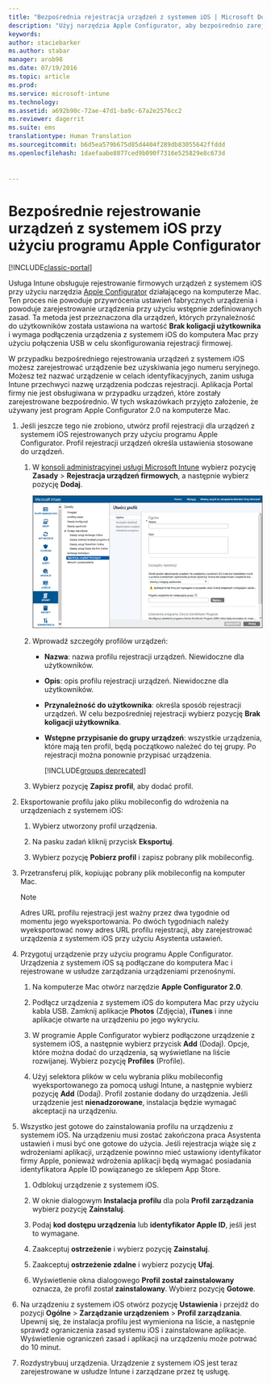 ```yaml
---
title: "Bezpośrednia rejestracja urządzeń z systemem iOS | Microsoft Docs"
description: "Użyj narzędzia Apple Configurator, aby bezpośrednio zarejestrować firmowe urządzenia z systemem iOS za pomocą wstępnie zdefiniowanych zasad poprzez połączenie USB z komputerem Mac."
keywords: 
author: staciebarker
ms.author: stabar
manager: arob98
ms.date: 07/19/2016
ms.topic: article
ms.prod: 
ms.service: microsoft-intune
ms.technology: 
ms.assetid: a692b90c-72ae-47d1-ba9c-67a2e2576cc2
ms.reviewer: dagerrit
ms.suite: ems
translationtype: Human Translation
ms.sourcegitcommit: b6d5ea579b675d85d4404f289db83055642ffddd
ms.openlocfilehash: 1daefaabe8877ced9b090f7316e525829e8c673d


---
```


# <a name="directly-enroll-ios-devices-by-using-apple-configurator"></a>Bezpośrednie rejestrowanie urządzeń z systemem iOS przy użyciu programu Apple Configurator

[!INCLUDE[classic-portal](../includes/classic-portal.md)]

Usługa Intune obsługuje rejestrowanie firmowych urządzeń z systemem iOS przy użyciu narzędzia [Apple Configurator](http://go.microsoft.com/fwlink/?LinkId=518017) działającego na komputerze Mac. Ten proces nie powoduje przywrócenia ustawień fabrycznych urządzenia i powoduje zarejestrowanie urządzenia przy użyciu wstępnie zdefiniowanych zasad. Ta metoda jest przeznaczona dla urządzeń, których przynależność do użytkowników została ustawiona na wartość **Brak koligacji użytkownika** i wymaga podłączenia urządzenia z systemem iOS do komputera Mac przy użyciu połączenia USB w celu skonfigurowania rejestracji firmowej.

W przypadku bezpośredniego rejestrowania urządzeń z systemem iOS możesz zarejestrować urządzenie bez uzyskiwania jego numeru seryjnego. Możesz też nazwać urządzenie w celach identyfikacyjnych, zanim usługa Intune przechwyci nazwę urządzenia podczas rejestracji. Aplikacja Portal firmy nie jest obsługiwana w przypadku urządzeń, które zostały zarejestrowane bezpośrednio. W tych wskazówkach przyjęto założenie, że używany jest program Apple Configurator 2.0 na komputerze Mac.

1.  Jeśli jeszcze tego nie zrobiono, utwórz profil rejestracji dla urządzeń z systemem iOS rejestrowanych przy użyciu programu Apple Configurator. Profil rejestracji urządzeń określa ustawienia stosowane do urządzeń.

    1.  W [konsoli administracyjnej usługi Microsoft Intune](http://manage.microsoft.com) wybierz pozycję **Zasady** &gt; **Rejestracja urządzeń firmowych**, a następnie wybierz pozycję **Dodaj**.

        ![Tworzenie strony profilu rejestracji urządzenia](../media/pol-sa-corp-enroll.png)

    2.  Wprowadź szczegóły profilów urządzeń:

        -   **Nazwa**: nazwa profilu rejestracji urządzeń. Niewidoczne dla użytkowników.

        -   **Opis**: opis profilu rejestracji urządzeń. Niewidoczne dla użytkowników.

        -   **Przynależność do użytkownika**: określa sposób rejestracji urządzeń. W celu bezpośredniej rejestracji wybierz pozycję **Brak koligacji użytkownika**.

        -   **Wstępne przypisanie do grupy urządzeń**: wszystkie urządzenia, które mają ten profil, będą początkowo należeć do tej grupy. Po rejestracji można ponownie przypisać urządzenia.

            [!INCLUDE[groups deprecated](../includes/group-deprecation.md)]

    3.  Wybierz pozycję **Zapisz profil**, aby dodać profil.

5.  Eksportowanie profilu jako pliku mobileconfig do wdrożenia na urządzeniach z systemem iOS:

    1.   Wybierz utworzony profil urządzenia.

    2.   Na pasku zadań kliknij przycisk **Eksportuj**.

    3.   Wybierz pozycję **Pobierz profil** i zapisz pobrany plik mobileconfig.

6.  Przetransferuj plik, kopiując pobrany plik mobileconfig na komputer Mac.
    > [!NOTE]
    > Adres URL profilu rejestracji jest ważny przez dwa tygodnie od momentu jego wyeksportowania. Po dwóch tygodniach należy wyeksportować nowy adres URL profilu rejestracji, aby zarejestrować urządzenia z systemem iOS przy użyciu Asystenta ustawień.

7.  Przygotuj urządzenie przy użyciu programu Apple Configurator. Urządzenia z systemem iOS są podłączane do komputera Mac i rejestrowane w usłudze zarządzania urządzeniami przenośnymi.

    1.  Na komputerze Mac otwórz narzędzie **Apple Configurator 2.0**.

    2.  Podłącz urządzenia z systemem iOS do komputera Mac przy użyciu kabla USB. Zamknij aplikacje **Photos** (Zdjęcia), **iTunes** i inne aplikacje otwarte na urządzeniu po jego wykryciu.

    3.  W programie Apple Configurator wybierz podłączone urządzenie z systemem iOS, a następnie wybierz przycisk **Add** (Dodaj). Opcje, które można dodać do urządzenia, są wyświetlane na liście rozwijanej. Wybierz pozycję **Profiles** (Profile).

    4.  Użyj selektora plików w celu wybrania pliku mobileconfig wyeksportowanego za pomocą usługi Intune, a następnie wybierz pozycję **Add** (Dodaj). Profil zostanie dodany do urządzenia.  Jeśli urządzenie jest **nienadzorowane**, instalacja będzie wymagać akceptacji na urządzeniu.

8.  Wszystko jest gotowe do zainstalowania profilu na urządzeniu z systemem iOS. Na urządzeniu musi zostać zakończona praca Asystenta ustawień i musi być one gotowe do użycia. Jeśli rejestracja wiąże się z wdrożeniami aplikacji, urządzenie powinno mieć ustawiony identyfikator firmy Apple, ponieważ wdrożenia aplikacji będą wymagać posiadania identyfikatora Apple ID powiązanego ze sklepem App Store.

    1.  Odblokuj urządzenie z systemem iOS.

    2.  W oknie dialogowym **Instalacja profilu** dla pola **Profil zarządzania** wybierz pozycję **Zainstaluj**.

    3.  Podaj **kod dostępu urządzenia** lub **identyfikator Apple ID**, jeśli jest to wymagane.

    4.  Zaakceptuj **ostrzeżenie** i wybierz pozycję **Zainstaluj**.

    5.  Zaakceptuj **ostrzeżenie zdalne** i wybierz pozycję **Ufaj**.

    6.  Wyświetlenie okna dialogowego **Profil został zainstalowany** oznacza, że profil został **zainstalowany**. Wybierz pozycję **Gotowe**.

9.  Na urządzeniu z systemem iOS otwórz pozycję **Ustawienia** i przejdź do pozycji **Ogólne** &gt; **Zarządzanie urządzeniem** &gt; **Profil zarządzania**. Upewnij się, że instalacja profilu jest wymieniona na liście, a następnie sprawdź ograniczenia zasad systemu iOS i zainstalowane aplikacje. Wyświetlenie ograniczeń zasad i aplikacji na urządzeniu może potrwać do 10 minut.

10.  Rozdystrybuuj urządzenia. Urządzenie z systemem iOS jest teraz zarejestrowane w usłudze Intune i zarządzane przez tę usługę.



<!--HONumber=Dec16_HO2-->


